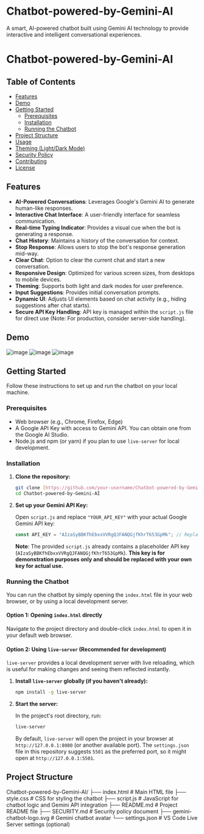 # Chatbot-powered-by-Gemini-AI
A smart, AI-powered chatbot built using Gemini AI technology to provide interactive and intelligent conversational experiences.
# Chatbot-powered-by-Gemini-AI

## Table of Contents

- [Features](#features)
- [Demo](#demo)
- [Getting Started](#getting-started)
  - [Prerequisites](#prerequisites)
  - [Installation](#installation)
  - [Running the Chatbot](#running-the-chatbot)
- [Project Structure](#project-structure)
- [Usage](#usage)
- [Theming (Light/Dark Mode)](#theming-lightdark-mode)
- [Security Policy](#security-policy)
- [Contributing](#contributing)
- [License](#license)

## Features

* **AI-Powered Conversations**: Leverages Google's Gemini AI to generate human-like responses.
* **Interactive Chat Interface**: A user-friendly interface for seamless communication.
* **Real-time Typing Indicator**: Provides a visual cue when the bot is generating a response.
* **Chat History**: Maintains a history of the conversation for context.
* **Stop Response**: Allows users to stop the bot's response generation mid-way.
* **Clear Chat**: Option to clear the current chat and start a new conversation.
* **Responsive Design**: Optimized for various screen sizes, from desktops to mobile devices.
* **Theming**: Supports both light and dark modes for user preference.
* **Input Suggestions**: Provides initial conversation prompts.
* **Dynamic UI**: Adjusts UI elements based on chat activity (e.g., hiding suggestions after chat starts).
* **Secure API Key Handling**: API key is managed within the `script.js` file for direct use (Note: For production, consider server-side handling).

## Demo

![image](https://github.com/user-attachments/assets/4fae5f72-349a-41dd-a1e5-4ddb6bb43990)
![image](https://github.com/user-attachments/assets/f59fa05c-26b3-4ae5-9e67-1db8e90e8d88)
![image](https://github.com/user-attachments/assets/0660ecbc-e1d9-459d-9ae1-bc1a8a705e32)






## Getting Started

Follow these instructions to set up and run the chatbot on your local machine.

### Prerequisites

* Web browser (e.g., Chrome, Firefox, Edge)
* A Google API Key with access to Gemini API. You can obtain one from the Google AI Studio.
* Node.js and npm (or yarn) if you plan to use `live-server` for local development.

### Installation

1.  **Clone the repository:**

    ```bash
    git clone [https://github.com/your-username/Chatbot-powered-by-Gemini-AI.git](https://github.com/your-username/Chatbot-powered-by-Gemini-AI.git)
    cd Chatbot-powered-by-Gemini-AI
    ```

2.  **Set up your Gemini API Key:**

    Open `script.js` and replace `"YOUR_API_KEY"` with your actual Google Gemini API key:

    ```javascript
    const API_KEY = "AIzaSyBBKfhEbxxVVRgQJFANQGjfKhrT653GpMk"; // Replace with your actual API key
    ```

    **Note**: The provided `script.js` already contains a placeholder API key (`AIzaSyBBKfhEbxxVVRgQJFANQGjfKhrT653GpMk`). **This key is for demonstration purposes only and should be replaced with your own key for actual use.**

### Running the Chatbot

You can run the chatbot by simply opening the `index.html` file in your web browser, or by using a local development server.

#### Option 1: Opening `index.html` directly

Navigate to the project directory and double-click `index.html` to open it in your default web browser.

#### Option 2: Using `live-server` (Recommended for development)

`live-server` provides a local development server with live reloading, which is useful for making changes and seeing them reflected instantly.

1.  **Install `live-server` globally (if you haven't already):**

    ```bash
    npm install -g live-server
    ```

2.  **Start the server:**

    In the project's root directory, run:

    ```bash
    live-server
    ```

    By default, `live-server` will open the project in your browser at `http://127.0.0.1:8080` (or another available port). The `settings.json` file in this repository suggests `5501` as the preferred port, so it might open at `http://127.0.0.1:5501`.

## Project Structure
Chatbot-powered-by-Gemini-AI/
├── index.html              # Main HTML file
├── style.css               # CSS for styling the chatbot
├── script.js               # JavaScript for chatbot logic and Gemini API integration
├── README.md               # Project README file
├── SECURITY.md             # Security policy document
├── gemini-chatbot-logo.svg # Gemini chatbot avatar
└── settings.json           # VS Code Live Server settings (optional)
